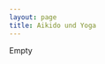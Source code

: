 ```yaml
---
layout: page
title: Aikido und Yoga
---
```



<div class="container block" markdown="1">
Empty
</div>